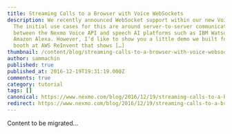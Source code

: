 ```yaml
---
title: Streaming Calls to a Browser with Voice WebSockets
description: We recently announced WebSocket support within our new Voice API.
  The initial use cases for this are around server-to-server communication
  between the Nexmo Voice API and speech AI platforms such as IBM Watson or
  Amazon Alexa. However, I’d like to show you a little demo we built for our
  booth at AWS ReInvent that shows […]
thumbnail: /content/blog/streaming-calls-to-a-browser-with-voice-websockets-dr/audio-websockets.png
author: sammachin
published: true
published_at: 2016-12-19T19:31:19.000Z
comments: true
category: tutorial
tags: []
canonical: https://www.nexmo.com/blog/2016/12/19/streaming-calls-to-a-browser-with-voice-websockets-dr
redirect: https://www.nexmo.com/blog/2016/12/19/streaming-calls-to-a-browser-with-voice-websockets-dr
---
```


Content to be migrated...
